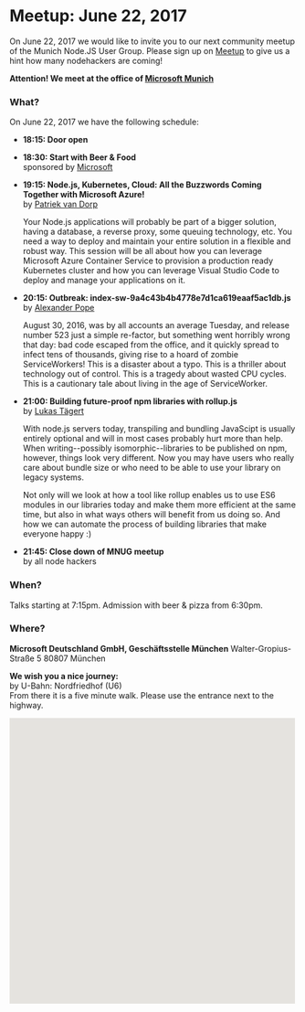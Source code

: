 # Meetup: June 22, 2017

On June 22, 2017 we would like to invite you to our next community meetup of
the Munich Node.JS User Group.  Please sign up on
[Meetup](https://www.meetup.com/Munich-Node-js-User-Group/events/240502989/) to give us a hint how many nodehackers are coming!

**Attention! We meet at the office of [Microsoft Munich](https://www.microsoft.com/de-de/aktionen/smart-workspace-in-muenchen-schwabing/default.aspx)**

### What?

On June 22, 2017 we have the following schedule:

*   **18:15: Door open**  
  
*   **18:30: Start with Beer & Food**  
    sponsored by [Microsoft](https://www.microsoft.com/de-de/aktionen/smart-workspace-in-muenchen-schwabing/default.aspx)

*   **19:15: Node.js, Kubernetes, Cloud: All the Buzzwords Coming Together with Microsoft Azure!**  
    by [Patriek van Dorp](/speakers.html#patriekd)
  
    Your Node.js applications will probably be part of a bigger solution,
    having a database, a reverse proxy, some queuing technology, etc. You need a
    way to deploy and maintain your entire solution in a flexible and robust way.
    This session will be all about how you can leverage Microsoft Azure Container
    Service to provision a production ready Kubernetes cluster and how you can
    leverage Visual Studio Code to deploy and manage your applications on it.
  
*   **20:15: Outbreak: index-sw-9a4c43b4b4778e7d1ca619eaaf5ac1db.js**  
    by [Alexander Pope](/speakers.html#alexanderp)

    August 30, 2016, was by all accounts an average Tuesday, and release number
    523 just a simple re-factor, but something went horribly wrong that day: bad
    code escaped from the office, and it quickly spread to infect tens of
    thousands, giving rise to a hoard of zombie ServiceWorkers! This is a disaster
    about a typo. This is a thriller about technology out of control. This is a
    tragedy about wasted CPU cycles. This is a cautionary tale about living in the
    age of ServiceWorker.
  
*   **21:00: Building future-proof npm libraries with rollup.js**  
    by [Lukas Tägert](/speakers.html#lukast)

    With node.js servers today, transpiling  and bundling JavaScipt is usually
    entirely optional and will in most cases probably hurt more than help. When
    writing--possibly isomorphic--libraries to be published on npm,
    however, things look very different. Now you may have users who really care
    about bundle size or who need to be able to use your library on legacy systems.
    
    Not only will we look at how a tool like rollup enables us to use ES6 modules
    in our libraries today and make them more efficient at the same time, but also
    in what ways others will benefit from us doing so. And how we can automate
    the process of building libraries that make everyone happy :)

*   **21:45: Close down of MNUG meetup**  
    by all node hackers

### When?
 
Talks starting at 7:15pm. Admission with beer & pizza from 6:30pm.

### Where?

**Microsoft Deutschland GmbH, Geschäftsstelle München**
Walter-Gropius-Straße 5
80807 München

**We wish you a nice journey:**  
by U-Bahn: Nordfriedhof (U6)   
From there it is a five minute walk. Please use the entrance next to the highway.
</div>

<div id="map" class="map" data-locationtext="TNG<br/>Walter-Gropius-Straße 5a<br/>80807 München" data-locationlatlng="48.177727,11.593976" style="width: 500px; height:500px; position: relative; background-color: rgb(229, 227, 223);">
</div>
